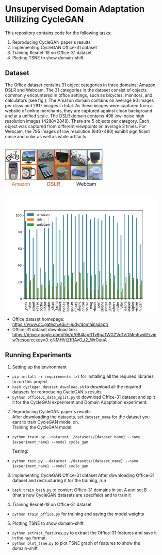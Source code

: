 # Unsupervised Domain Adaptation Utilizing CycleGAN

This repository contains code for the following tasks:  
1) Reproducing CycleGAN paper's results
2) Implementing CycleGAN Office-31 dataset
3) Training Resnet-18 on Office-31 dataset  
4) Plotting TSNE to show domain-shift 

## Dataset

The Office dataset contains 31 object categories in three domains: Amazon, DSLR and Webcam. The 31 categories in the dataset consist of objects commonly encountered in office settings, such as bicycles, monitors, and calculators (see fig.). The Amazon domain contains on average 90 images per class and 2817 images in total. As these images were captured from a website of online merchants, they are captured against clean background and at a unified scale. The DSLR domain contains 498 low-noise high resolution images (4288×2848). There are 5 objects per category. Each object was captured from different viewpoints on average 3 times. For Webcam, the 795 images of low resolution (640×480) exhibit significant noise and color as well as white artifacts.

![office-31-dataset](images_and_plots/office31_sample.jpeg)


![office-31-sample-count](graph_image_count_complete_office31.jpg)


- Office dataset homepage: https://www.cc.gatech.edu/~judy/domainadapt/           
- Office-31 dataset download link: https://drive.google.com/file/d/0B4IapRTv9pJ1WGZVd1VDMmhwdlE/view?resourcekey=0-gNMHVtZfRAyO_t2_WrOunA

## Running Experiments

1) Setting up the environment
- `pip install -r requirements.txt` for installing all the required libraries to run this project
- `bash cyclegan_dataset_download.sh` to download all the required datasets for reproducing CycleGAN's results
- `python office31_data_split.py` to download Office-31 dataset and split it for the CycleGAN experiment and Domain Adaptation experiment.


2) Reproducing CycleGAN paper's results   
After downloading the datasets, set `dataset_name` for the dataset you eant to train CycleGAN model on.  
Training the CycleGAN model:
- `python train.py --dataroot ./datasets/{dataset_name} --name {experiment_name} --model cycle_gan`   

    Testing:   
- `python test.py --dataroot ./datasets/{dataset_name} --name {experiment_name} --model cycle_gan`


3) Implementing CycleGAN Office-31 dataset
After downloading Office-31 dataset and restructuring it for the training, run
- `bash train_bash.py` to convert Office-31 domains in set A and set B (that's how CycleGAN datasets are specifeid) and to train it
4) Training Resnet-18 on Office-31 dataset  
- `python train_office.py` for training and saving the model weights
5) Plotting TSNE to show domain-shift 
- `python extract_features.py` to extract the Office-31 features and save it in the `npy` format.
- `python plot_tsne.py` to plot TSNE graph of features to show the domain-shift


